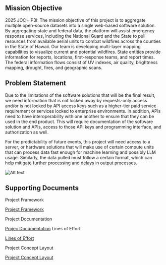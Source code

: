 ## **Mission Objective**

2025 JOC – P3I: The mission objective of this project is to aggregate multiple open-source datasets into a single web-based software solution. By aggregating state and federal data, the platform will assist emergency response services, including the National Guard and the State to pull resources from available aerial units to combat wildfires across the counties in the State of Hawaii. Our team is developing multi-layer mapping capabilities to visualize current and potential wildfires. State entities provide information for reports, locations, first-response teams, and report times. The federal information flows consist of UV indexes, air quality, brightness mapping, drought, fires, and geographic scans.

## **Problem Statement**

Due to the limitations of the software solutions that will be the final result, we need information that is not locked away by requests-only access and/or is not locked by API access keys such as a higher-tier paid service requirement or services locked to enterprise environments. In addition, APIs need to have interoperability with one another to ensure that they can be used in the end product. This will require documentation of the software solution and APIs, access to those API keys and programming interface, and authorization as well. 

For the predictability of future events, this project will need access to a server, or hardware solutions that will make use of certain compute units that can process data fast enough for machine learning and possibly LLM usage. Similarly, the data pulled must follow a certain format, which can help mitigate further processing and delays in output processes.

![Alt text](https://github.com/hingfirewatch/P3I-HING/blob/main/docs/concept/Backup-Template%20Layout%20Overlay4.png)

## **Supporting Documents**
Project Framework

[Project Framework](https://github.com/hingfirewatch/P3I-HING/blob/main/docs/Project%20Framework.md)

Project Documentation

[Projec Documentation](https://github.com/hingfirewatch/P3I-HING/blob/main/docs/Project%20Documentation.md)
Lines of Effort

[Lines of Effort](https://github.com/hingfirewatch/P3I-HING/blob/main/docs/Lines%20of%20Effort.md)

Project Concept Layout

[Project Concept Layout](https://github.com/hingfirewatch/P3I-HING/tree/main/docs/concept)
